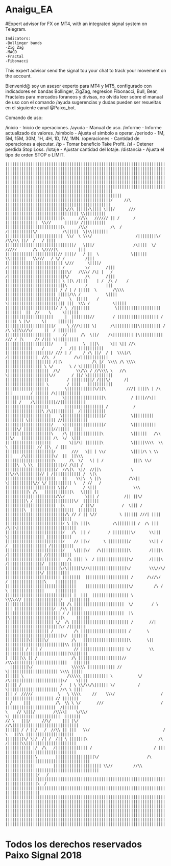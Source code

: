 # Anaigu_EA
#Expert advisor for FX on MT4, with an integrated signal system on Telegram.

    Indicators:
    -Bollinger bands
    -Zig Zag
    -MACD
    -Fractal
    -Fibonacci

This expert advisor send the signal tou your chat to track your movement on the account.

Bienvenid@ soy un asesor experto para MT4 y MT5, configurado con indicadores en bandas Bollinger, ZigZag, regresion Fibonacci, Bull, Bear, Fractales para mercados foraneos y divisas, no olvida leer sobre el manual de uso con el comando /ayuda sugerencias y dudas pueden ser resueltas en el siguiente canal @Paixo_bot.

Comando de uso:

/inicio - Inicio de operaciones.
/ayuda - Manual de uso.
/informe - Informe actualizado de valores.
/simbolo - Ajusta el simbolo a operar.
/periodo - 1M, 5M, 15M, 30M, 1H, 4H, 1D, 1W, 1MN.
/operaciones - Cantidad de operaciones a ejecutar.
/tp - Tomar beneficio Take Profit.
/sl - Detener perdida Stop Loss.
/lotaje - Ajustar cantidad del lotaje.
/distancia - Ajusta el tipo de orden STOP o LIMIT.

    ||||||||||||||||||||||||||||||||||||||||||||||||||||||||||||||||||||||||||||||||||||||||||||||||||||||
    ||||||||||||||||||||||||||||||||||||||||||||||||||||||||||||||||||||||||||||||||||||||||||||||||||||||
    ||||||||||||||||||||||||||||||||||||||||||||||||||||||||||||||||||||||||||||||||||||||||||||||||||||||
    ||||||||||||||||||||||||||||||||||||||||||||||||||||||||||||||||||||||||||||||||||||||||||||||||||||||
    ||||||||||||||||||||||||||||||||||||||||||||||||||||||||||||||||||||||||||||||||||||||||||||||||||||||
    ||||||||||||||||||||||||||||||||||||||||||||||||||||||||||||||||||||||||||||||||||||||||||||||||||||||
    |||||||||||||||||||||||||||||||||||||||||||||||    |||||||||||||||||||||||||||||||||||||||||||||||||||
    ||||||||||||||||||||||||||||||||||||||||||||||/     //\ ||||||||||||||||||||||||||||||||||||||||||||||
    ||||||||||||||||||||||||||\//\ |||||/\|||| \|||/      /// |||||||||||||||||||||||||||||||| \\|||||||||
    |||||||||||||||||||||||||\      //\\   ////// || /      / ||||||||||||||  \\//      |||||/ /||||||||||
    |||||||||||||||||||||||||\      /\\/          /\  /      /|||||||||||\/           /\|||||  \|\\|||||||
    |||||||||||||||||||||||||  \\/  \ \\\/                   /||||||||\/            /\\/\\ ||/  /   / ||||
    ||||||||||||||||||||||||||||||/   \|||/                 /\||||  \/ /////       /\  \////|\         |||
    |||||||||||||||||||||||// ||||/   / ||  \              \|||||| \\|||||||   \\///   / \/ /         /|||
    ||||||||||||||||||||||||| \///      \||||/            /||||||||||||||||||||||| /         \/       /|||
    |||||||||||||||||||||||||||\/   /\\\/ /\| |   /       /|||||||||||||||||||||||||\/       /\       /|||
    |||||||||||||||||||||||| \ ||\ /||||    | /  /\ /    / ||||||||||||||||||||||||||\        /        |||
    ||||||||||||||||||||||| / / | / |||||  \       /\\\\ |||||||||||||||||||||| |||||/\\ /           \||||
    |||||||||||||||||||||||/    \  |||||    /        \||||||||||||||||||||||||| |||  \\\ /          \|||||
    ||||||||||||||||||||||/ / \  /|||||||           \|||||||||||||||||||  |||||||  ||  //    \     \||||||
    |||||||||||||||||||||     |  ||||||||//        / |||||||||||||||||| /   ||||| \ |\/     \|     |||||||
    |||||||||||||||||||||/     \ ///\|||| \|      /\||||||||||\||||||||| / /\ \||\\//\/     ||  / ||||||||
    ||||||||||||||||||||     //      /\  \||/    /\||||||||| |\|||||||||| /// / |\     // /||| \||||||||||
    ||||||||||||||||||||/     |       \  |||\     \|| \|| //\  ||||||||||||    /       /   /|| |||||||||||
    ||||||||||||||||||||/ /// | /     / /\ ||/  / |  \\\|/\  /|||||||||||||  //\  /        /\/||||||||||||
    |||||||||||||||||||| /||\             /\ |/  \\\\ /\ \\\\ |||||||||||||||| \ \/       \ / \|||||||||||
    |||||||||||||||||||  /\/       \\/\\ / //\\\\ \   //\  \||||||||||||||||||\//       / ||/ \|||||||||||
    |||||||||||||||||||        / |||||||||/ /|||\/      /| ||||||||||||||||| \        / ||||   |||||||||||
    |||||||||||||||||||       \||||||||||||\/||\         ///| ||||\ | /\ |||        / |||||| /\|||||||||||
    |||||||||||||||||||      \|||||||||||||||||\           / ||||//\|| ||||| /    /\|||||||||//|||||||||||
    |||||||||||||||||||       ||||||||||||||||| /           / ||||||||||||||||\ /\||||||||||  /|||||||||||
    ||||||||||||||||||||    \||||||||||||||||||/           \||||||||| |||||||| \|||||||||||| //|||||||||||
    ||||||||||||||||||||/    \|||||||||||||||||/           \||||||||||  |||||\/ |||||||||||||//|||||  ||||
    ||||||||||||||||||||\    /\ ||||||||||||||\            \||||||   /\\ ||\/   ||||||||||||| /\  \/  \|||
    ||||||||||||||||||||        \||/\| |||||||\            \|||||\\\\  \\      \ ||||||||||| // ||\  / |||
    |||||||||||||||||||||/       ///   \|| | \\/           \||||/\ \ \\ |||    /\||||||||||||\/  ||  ||\\\
    |||||||||||||||||||||\      /\  \/   \| | /             |||\ \\/ |||||\  \ \\  |||||||||||// /\|| /   
    ||||||||||||||||||||||/  //\|\  \|/  //||\             \ ||\//\|||||||||// | /|||||||||||| /  \|\     
    ||||||||||||||||||||||   ||    \\|\  \ ||\            /\\|| \|||||||||||\// \/ |||||||||| \   / //   /
    |||||||||||||||||||||| \||/       / \|||                \\\  ||||||||||\ /\   ||||||||||||\   \|||| ||
    ||||||||||||||||||||||/\\/         \||| /           /|| ||\/ |||||||||\ / |||||||||||||||||\/  |||||||
    ||||||||||||||||||||||  |\       / ||\/            /  \||| /  ||||||||\  |||||||||||||||||||  ||||||||
    ||||||||||||||||||||||||||/\ // / || \//          \ |||||| ///| ||||     |||||||||||||||||||||||||||||
    |||||||||||||||||||||||||/ \ ||\ |||\          /\|||||||| /  /\ |||    /\||\||||||||||||||||||||||||||
    |||||||||||||||||||||||||/   /\  || /        / ||||||||\/      \\|||     \|||||||||||||||| |||||||||||
    |||||||||||||||||||||||||/    // ||\/      \ |||||||||/        \\|| /   /  ||||||||||||||| /||||||||||
    |||||||||||||||||||||||||/    \||||\/   /\||||||||||||\        /||||\    /||||||||||||||| //||||||||||
    ||||||||||||||||||||||||   /\ |||| \  / ||||||||||||||\/       /||||\    /|||||||||||||||/  ||||||||||
    ||||||||||||||||||||||||\/\||||||\//\||||||||||||||||\/        \\\//\/    |||||||||||||||\/ ||||||||||
    |||||||||||||||||||||||| ||||||||  ||||||||||||||||||| /      /\//\/   / |||||||||||||||\    |||||||||
    |||||||||||||||||||||||||||||||    |||||||||||||||||||\/         /\ /  \ |||||||||||||||     |||||||||
    ||||||||||||||||||||||||||||| |  |||  |||||||||||||||| \         \\\\/// ||||||||||||||||/   |||||||||
    |||||||||||||||||||||||||| /\ ||||||||||||||||||||||  \/        / \ ||| |||||||||||||||||/  /\\ ||||||
    |||||||||||||||||||||||| / / |||||||||||||||||||||||  |\         |\|||||||||||||||||||||||\     ||||||
    ||||||||||||||||||||| \/  /\ ||||||||||||||||||||||||| /       //| ||||||||||||||||||||||||\/ /|||||||
    ||||||||||||||||||| /         /\ |||||||||||||||||||| /       \   |||||||||||||||||||||||||\/  |||||||
    ||||||||||\||||||\/          /\   ||||||||||||||||||||\       \|| ||||||||||||||||||||||||||\\ |||||||
    |||||||| / ||| /              // ||||||||||||||||||| \/        \\ ||||||||||||||||||||||||||||\\||||||
    | |||||\\ || /               /\ |||||||||||||||||||//            /\\\|||||||||||||||||||||||   |||||||
      ||||||||\/                 \\\\\\ |||||||||||| //                 \|||||||||||||||||||||| \\\\ |||||
    |||||| \                   /\\\\\ ||||||||||| \           \/     /\|||||||||||||||||||||||\/    \||||
    ||||| /                 /   | \ \\/\\/\|||||| \/          /         \|||||||||||||||||||||| //\ \ ||||
    ||| /  /////           \   \ \\\\     //    \\\/                    / ||||||||||||||||||||| // |||||||
    | /     |||           /\  \\ \ \/       ///                         / ||||||||||||||||||||||  /|||||||
    \    // \|||/        /\\\\|    \/\\/                                 \| |||||||||||||||||||||  |||||||
    // \   |||/     //\/     ||| |\/                                   //\|||||||||||||||||||||||||||||
    |||||| / / ||/   /  //\\ || |||   \\/                                /  \   ||\\ |||||||||||||||||||||
    ||||||||\/ \|/  /| /  /|| \ |||||||\                               /\  /||||||\\||||||||||||||||||||||
    ||||||||||| |/  /\   /|||||||||||||| /                           / ||| |||||||||||||||||||||||||||||||
    |||||||||||||\        |||||||||||||||||\/                     /\ |||||||||||||||||||||||||||||||||||||
    |||||||||||||        ||||||||||||||||||||| \\//         //\\ |||||||||||||||||||||||||||||||||||||||||
    ||||||||||||||/   / ||||||||||||||||||||||||||||||||||||||||||||||||||||||||||||||||||||||||||||||||||
    ||||||||||||||\  / |||||||||||||||||||||||||||||||||||||||||||||||||||||||||||||||||||||||||||||||||||
    |||||||||||||||  |||||||||||||||||||||||||||||||||||||||||||||||||||||||||||||||||||||||||||||||||||||
    ||||||||||||||||||||||||||||||||||||||||||||||||||||||||||||||||||||||||||||||||||||||||||||||||||||||
    ||||||||||||||||||||||||||||||||||||||||||||||||||||||||||||||||||||||||||||||||||||||||||||||||||||||
    ||||||||||||||||||||||||||||||||||||||||||||||||||||||||||||||||||||||||||||||||||||||||||||||||||||||
    ||||||||||||||||||||||||||||||||||||||||||||||||||||||||||||||||||||||||||||||||||||||||||||||||||||||
    ||||||||||||||||||||||||||||||||||||||||||||||||||||||||||||||||||||||||||||||||||||||||||||||||||||||
    ||||||||||||||||||||||||||||||||||||||||||||||||||||||||||||||||||||||||||||||||||||||||||||||||||||||
# Todos los derechos reservados Paixo Signal 2018
